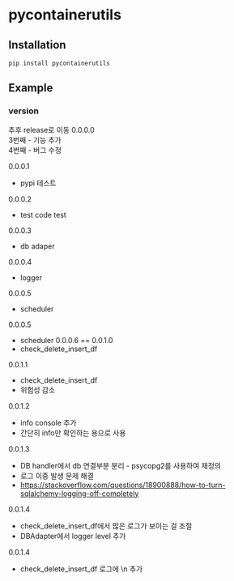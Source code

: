 # pycontainerutils
## Installation
`pip install pycontainerutils`

## Example

### version 
추후 release로 이동 
0.0.0.0  
3번째 - 기능 추가  
4번째 - 버그 수정  

0.0.0.1  
- pypi 테스트

0.0.0.2  
- test code test

0.0.0.3  
- db adaper  

0.0.0.4  
- logger  

0.0.0.5  
- scheduler  

0.0.0.5  
- scheduler
0.0.0.6  == 0.0.1.0
- check_delete_insert_df

0.0.1.1
- check_delete_insert_df
- 위험성 감소
 
0.0.1.2
- info console 추가
- 간단히 info만 확인하는 용으로 사용

0.0.1.3
- DB handler에서 db 연결부분 분리 - psycopg2를 사용하여 재정의
- 로그 이중 발생 문제 해결 
- https://stackoverflow.com/questions/18900888/how-to-turn-sqlalchemy-logging-off-completely

0.0.1.4
- check_delete_insert_df에서 많은 로그가 보이는 걸 조절
- DBAdapter에서 logger level 추가 

0.0.1.4
- check_delete_insert_df 로그에 \n 추가